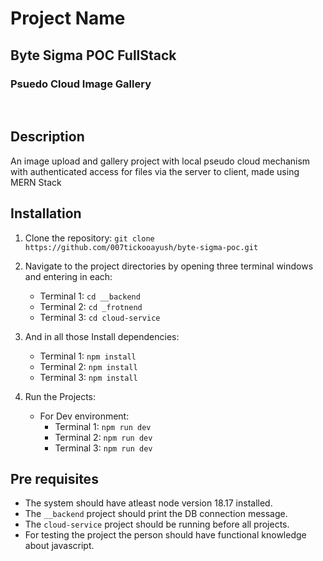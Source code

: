# Project Name
## Byte Sigma POC FullStack 
### Psuedo Cloud Image Gallery
<br>

## Description

An image upload and gallery project with local pseudo cloud mechanism with authenticated access for files via the server to client, made using MERN Stack

## Installation

1. Clone the repository: `git clone https://github.com/007tickooayush/byte-sigma-poc.git`
2. Navigate to the project directories by opening three terminal windows and entering in each: 
    - Terminal 1: `cd __backend`
    - Terminal 2: `cd _frotnend`
    - Terminal 3: `cd cloud-service`
3. And in all those Install dependencies: 
    - Terminal 1: `npm install`
    - Terminal 2: `npm install`
    - Terminal 3: `npm install`

4. Run the Projects:
    - For Dev environment:
        - Terminal 1: `npm run dev`
        - Terminal 2: `npm run dev`
        - Terminal 3: `npm run dev`

## Pre requisites
- The system should have atleast node version 18.17 installed.
- The `__backend` project should print the DB connection message.
- The `cloud-service` project should be running before all projects.
- For testing the project the person should have functional knowledge about javascript.